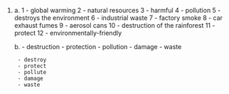 1.
    a.
        1 - global warming
        2 - natural resources
        3 - harmful
        4 - pollution
        5 - destroys the environment
        6 - industrial waste
        7 - factory smoke
        8 - car exhaust fumes
        9 - aerosol cans
        10 - destruction of the rainforest
        11 - protect
        12 - environmentally-friendly

    b.
        - destruction
        - protection
        - pollution
        - damage
        - waste

        - destroy
        - protect
        - pollute
        - damage
        - waste

